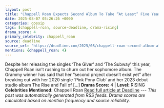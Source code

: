 ```yaml
---
layout: post
title: "Chappell Roan Expects Second Album To Take “At Least” Five Years"
date: 2025-08-07 05:26:26 +0000
categories: gossip
tags: [chappell-roan, source-deadline, drama-rising]
drama_score: 4
primary_celebrity: chappell_roan
source: deadline
source_url: "https://deadline.com/2025/08/chappell-roan-second-album-at-least-five-years-1236480842/"
mentions: {chappell_roan: 4}
---
```


Despite her releasing the singles ‘The Giver’ and ‘The Subway’ this year, Chappell Roan isn’t rushing to churn out her sophomore album. The Grammy winner has said that her “second project doesn’t exist yet” after breaking out with her 2020 single ‘Pink Pony Club’ and her 2023 debut studio album The Rise and Fall of […] **Drama Score:** 4 | **Level:** RISING **Celebrities Mentioned:** Chappell Roan [Read full article at Deadline](https://deadline.com/2025/08/chappell-roan-second-album-at-least-five-years-1236480842/) --- *This post was automatically generated from RSS feeds. Drama scores are calculated based on mention frequency and source reliability.*